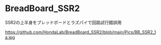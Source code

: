 # BreadBoard_SSR2
SSR2の上半身をブレッドボードとラズパイで回路試行錯誤用

https://github.com/HondaLab/BreadBoard_SSR2/blob/main/Pics/BB_SSR2_1a.jpg
